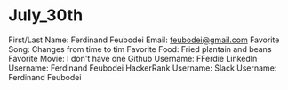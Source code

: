 # July_30th
First/Last Name:    Ferdinand Feubodei 
Email:              feubodei@gmail.com
Favorite Song:      Changes from time to tim
Favorite Food:      Fried plantain and beans
Favorite Movie:     I don't have one
Github Username:    FFerdie
LinkedIn Username:  Ferdinand Feubodei
HackerRank Username:
Slack Username:     Ferdinand Feubodei
